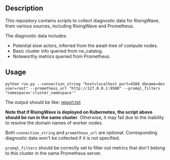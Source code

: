 ## Description
This repository contains scripts to collect diagnostic data for RisingWave, from various sources, including RisingWave and Prometheus.

The diagnostic data includes:
- Potential slow actors, inferred from the await-tree of compute nodes.
- Basic cluster info queried from rw_catalog.
- Noteworthy metrics queried from Prometheus.

## Usage
```shell
python run.py --connection_string "host=localhost port=4566 dbname=dev user=root" --prometheus_url "http://127.0.0.1:9500" --promql_filters "namespace='cluster_namespace'"
```
The output should be like:
[report.txt](https://github.com/zwang28/rw-diag/files/13575427/report.txt)

**Note that if RisingWave is deployed on Kubernetes, the script above should be run in the same cluster**. Otherwise, it may fail due to the inability to resolve the domain names of worker nodes.

Both `connection_string` and `prometheus_url` are optional. Corresponding diagnostic data won't be collected if it is not specified.

`promql_filters` should be correctly set to filter out metrics that don't belong to this cluster in the same Prometheus server.
